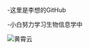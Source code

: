 -这里是李想的GitHub

-小白努力学习生物信息学中

![黄霄云](https://img1.baidu.com/it/u=2742429541,2185994209&fm=253&fmt=auto&app=138&f=JPEG?w=800&h=1067)

<!---
lixiang2424/lixiang2424 is a ✨ special ✨ repository because its `README.md` (this file) appears on your GitHub profile.
You can click the Preview link to take a look at your changes.
--->
